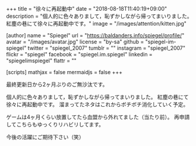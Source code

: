 +++
title = "徐々に再起動中"
date = "2018-08-18T11:40:19+09:00"
description = "個人的に色々ありまして，恥ずかしながら帰ってまいりました。紅塵の巷にて徐々に再起動中です。"
image = "/images/attention/kitten.jpg"

[author]
  name      = "Spiegel"
  url       = "https://baldanders.info/spiegel/profile/"
  avatar    = "/images/avatar.jpg"
  license   = "by-sa"
  github    = "spiegel-im-spiegel"
  twitter   = "spiegel_2007"
  tumblr    = ""
  instagram = "spiegel_2007"
  flickr    = "spiegel"
  facebook  = "spiegel.im.spiegel"
  linkedin  = "spiegelimspiegel"
  flattr    = ""

[scripts]
  mathjax = false
  mermaidjs = false
+++

最終更新日から2ヶ月ぶりのご無沙汰です。

個人的に色々ありまして，恥ずかしながら帰ってまいりました。
紅塵の巷にて徐々に再起動中です。
溜まってたネタはこれからボチボチ消化していく予定。

ゲームは4ヶ月くらい放置してたら血盟から外れてました（当たり前）。
再申請してこちらもゆっくりリハビリしてます。

今後の活躍にご期待下さい（笑）
